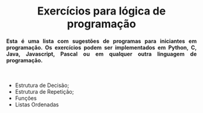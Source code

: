<h1 align="center"> 
  Exercícios para lógica de programação  
</h1>
 
<h4 align="justify">
  Esta é uma lista com sugestões de programas para iniciantes em programação. Os exercícios podem ser implementados em Python, C, Java, Javascript, Pascal ou em qualquer outra linguagem de programação. 
</h4>

<br />

<ul>
  <li>Estrutura de Decisão;</li>
  <li>Estrutura de Repetição;</li>
  <li>Funções</li>
  <li>Listas Ordenadas</li>
</ul>
